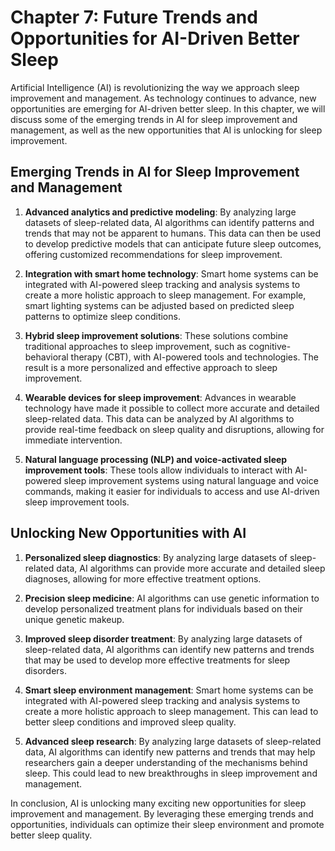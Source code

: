 Chapter 7: Future Trends and Opportunities for AI-Driven Better Sleep
=====================================================================

Artificial Intelligence (AI) is revolutionizing the way we approach sleep improvement and management. As technology continues to advance, new opportunities are emerging for AI-driven better sleep. In this chapter, we will discuss some of the emerging trends in AI for sleep improvement and management, as well as the new opportunities that AI is unlocking for sleep improvement.

Emerging Trends in AI for Sleep Improvement and Management
----------------------------------------------------------

1. **Advanced analytics and predictive modeling**: By analyzing large datasets of sleep-related data, AI algorithms can identify patterns and trends that may not be apparent to humans. This data can then be used to develop predictive models that can anticipate future sleep outcomes, offering customized recommendations for sleep improvement.

2. **Integration with smart home technology**: Smart home systems can be integrated with AI-powered sleep tracking and analysis systems to create a more holistic approach to sleep management. For example, smart lighting systems can be adjusted based on predicted sleep patterns to optimize sleep conditions.

3. **Hybrid sleep improvement solutions**: These solutions combine traditional approaches to sleep improvement, such as cognitive-behavioral therapy (CBT), with AI-powered tools and technologies. The result is a more personalized and effective approach to sleep improvement.

4. **Wearable devices for sleep improvement**: Advances in wearable technology have made it possible to collect more accurate and detailed sleep-related data. This data can be analyzed by AI algorithms to provide real-time feedback on sleep quality and disruptions, allowing for immediate intervention.

5. **Natural language processing (NLP) and voice-activated sleep improvement tools**: These tools allow individuals to interact with AI-powered sleep improvement systems using natural language and voice commands, making it easier for individuals to access and use AI-driven sleep improvement tools.

Unlocking New Opportunities with AI
-----------------------------------

1. **Personalized sleep diagnostics**: By analyzing large datasets of sleep-related data, AI algorithms can provide more accurate and detailed sleep diagnoses, allowing for more effective treatment options.

2. **Precision sleep medicine**: AI algorithms can use genetic information to develop personalized treatment plans for individuals based on their unique genetic makeup.

3. **Improved sleep disorder treatment**: By analyzing large datasets of sleep-related data, AI algorithms can identify new patterns and trends that may be used to develop more effective treatments for sleep disorders.

4. **Smart sleep environment management**: Smart home systems can be integrated with AI-powered sleep tracking and analysis systems to create a more holistic approach to sleep management. This can lead to better sleep conditions and improved sleep quality.

5. **Advanced sleep research**: By analyzing large datasets of sleep-related data, AI algorithms can identify new patterns and trends that may help researchers gain a deeper understanding of the mechanisms behind sleep. This could lead to new breakthroughs in sleep improvement and management.

In conclusion, AI is unlocking many exciting new opportunities for sleep improvement and management. By leveraging these emerging trends and opportunities, individuals can optimize their sleep environment and promote better sleep quality.
